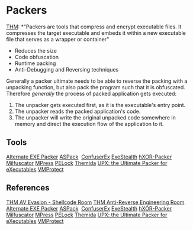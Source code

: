 # Packers

[THM](https://tryhackme.com/room/antireverseengineering): *"Packers are tools that compress and encrypt executable files. It compresses the target executable and embeds it within a new executable file that serves as a wrapper or container" 

- Reduces the size 
- Code obfuscation
- Runtime packing
- Anti-Debugging and Reversing techniques

Generally a packer ultimate needs to be able to reverse the packing with a unpacking function, but also pack the program such that it is obfuscated. Therefore *generally* the process of packed application gets executed:
1. The unpacker gets executed first, as it is the executable's entry point.
2. The unpacker reads the packed application's code.
3. The unpacker will write the original unpacked code somewhere in memory and direct the execution flow of the application to it.

## Tools

[Alternate EXE Packer](https://www.alternate-tools.com/pages/c_exepacker.php?lang=ENG)
[ASPack](http://www.aspack.com/) 
[ConfuserEx](https://github.com/mkaring/ConfuserEx/releases/tag/v1.6.0)
[ExeStealth](https://unprotect.it/technique/exestealth/)
[hXOR-Packer](https://github.com/akuafif/hXOR-Packer)
[Milfuscator](https://github.com/nelfo/Milfuscator)
[MPress](https://www.autohotkey.com/mpress/mpress_web.htm)
[PELock](https://www.pelock.com/products/pelock)
[Themida](https://www.oreans.com/Themida.php)
[UPX: the Ultimate Packer for eXecutables](https://upx.github.io/)
[VMProtect](https://vmpsoft.com/)

## References

[THM AV Evasion - Shellcode Room](https://tryhackme.com/room/avevasionshellcode)
[THM Anti-Reverse Engineering Room](https://tryhackme.com/room/antireverseengineering) 
[Alternate EXE Packer](https://www.alternate-tools.com/pages/c_exepacker.php?lang=ENG)
[ASPack](http://www.aspack.com/) 
[ConfuserEx](https://github.com/mkaring/ConfuserEx/releases/tag/v1.6.0)
[ExeStealth](https://unprotect.it/technique/exestealth/)
[hXOR-Packer](https://github.com/akuafif/hXOR-Packer)
[Milfuscator](https://github.com/nelfo/Milfuscator)
[MPress](https://www.autohotkey.com/mpress/mpress_web.htm)
[PELock](https://www.pelock.com/products/pelock)
[Themida](https://www.oreans.com/Themida.php)
[UPX: the Ultimate Packer for eXecutables](https://upx.github.io/)
[VMProtect](https://vmpsoft.com/)
